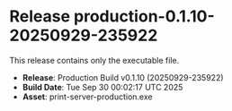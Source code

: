 # Release production-0.1.10-20250929-235922

This release contains only the executable file.

- **Release**: Production Build v0.1.10 (20250929-235922)
- **Build Date**: Tue Sep 30 00:02:17 UTC 2025
- **Asset**: print-server-production.exe
